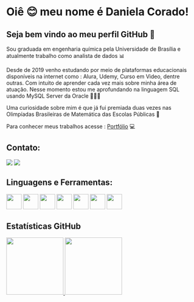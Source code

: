 # Oiê 😊 meu nome é Daniela Corado!
## Seja bem vindo ao meu perfil GitHub 👋

Sou graduada em engenharia química pela Universidade de Brasília e atualmente trabalho como analista de dados 📊 

Desde de 2019 venho estudando por meio de plataformas educacionais disponíveis na internet como : Alura, Udemy, Curso em Video, dentre outras. Com intuito de aprender cada vez mais sobre minha área de atuação. Nesse momento estou me aprofundando na linguagem SQL usando MySQL Server da Oracle 👩🏼‍💻

Uma curiosidade sobre mim é que já fui premiada duas vezes nas Olimpíadas Brasileiras de Matemática das Escolas Públicas 🏅

Para conhecer meus trabalhos acesse : [Portfólio](https://sites.google.com/view/portfoliodanielacorado) 💻 

## Contato:
<div>
<a href = "mailto:danifcorado@gmail.com"><img src="https://img.shields.io/badge/Gmail-D14836?style=for-the-badge&logo=gmail&logoColor=white" target="_blank"></a>
<a href="https://www.linkedin.com/in/daniela-corado-077365192/" target="_blank"><img src="https://img.shields.io/badge/-LinkedIn-%230077B5?style=for-the-badge&logo=linkedin&logoColor=white" target="_blank"></a>   
</div>


## Linguagens e Ferramentas:
<p float ="left">
<img src="https://cdn.jsdelivr.net/gh/devicons/devicon/icons/git/git-original.svg" width="40" height="40"/>
<img src="https://cdn.jsdelivr.net/gh/devicons/devicon/icons/python/python-original.svg"width="40" height="40"/>
<img src="https://cdn.jsdelivr.net/gh/devicons/devicon/icons/mysql/mysql-original.svg"width="40" height="40"/>
<img src="https://cdn.jsdelivr.net/gh/devicons/devicon/icons/visualstudio/visualstudio-plain.svg"width="40" height="40"/>
<img src="https://cdn.jsdelivr.net/gh/devicons/devicon/icons/pycharm/pycharm-original.svg"width="40" height="40" />
<img src="https://cdn.jsdelivr.net/gh/devicons/devicon/icons/googlecloud/googlecloud-original.svg"width="40" height="40"/>
<img src="https://cdn.jsdelivr.net/gh/devicons/devicon/icons/matlab/matlab-original.svg"width="40" height="40"/>
</p>

## Estatísticas GitHub                                                                           
<div>
<a href="https://github.com/DanielaCorado">
<img height="150em" src="https://github-readme-stats.vercel.app/api/top-langs/?username=DanielaCorado&layout=compact&langs_count=7&theme=dracula"/>
<img height="150em" src="https://github-readme-stats.vercel.app/api?username=DanielaCorado&show_icons=true&theme=dracula&include_all_commits=true&count_private=true"/>
</div>

